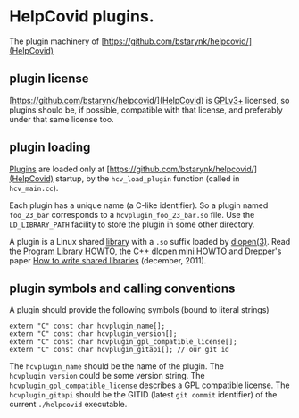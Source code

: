 # HelpCovid plugins.

The plugin machinery of  [https://github.com/bstarynk/helpcovid/](HelpCovid)

## plugin license

[https://github.com/bstarynk/helpcovid/](HelpCovid) is
[GPLv3+](https://www.gnu.org/licenses/gpl-3.0.en.html) licensed, so
plugins should be, if possible, compatible with that license, and
preferably under that same license too.

## plugin loading

[Plugins](https://en.wikipedia.org/wiki/Plug-in_(computing)) are
loaded only at [https://github.com/bstarynk/helpcovid/](HelpCovid)
startup, by the `hcv_load_plugin` function (called in `hcv_main.cc`).

Each plugin has a unique name (a C-like identifier). So a plugin named
`foo_23_bar` corresponds to a `hcvplugin_foo_23_bar.so` file.  Use the
`LD_LIBRARY_PATH` facility to store the plugin in some other directory.

A plugin is a Linux shared
[library](https://en.wikipedia.org/wiki/Library_(computing)) with a
`.so` suffix loaded by
[dlopen(3)](http://man7.org/linux/man-pages/man3/dlopen.3.html). Read
the [Program Library
HOWTO](https://tldp.org/HOWTO/Program-Library-HOWTO/), the [C++ dlopen
mini HOWTO](https://www.tldp.org/HOWTO/C++-dlopen/index.html) and
Drepper's paper [How to write shared
libraries](https://www.akkadia.org/drepper/dsohowto.pdf) (december,
2011).

## plugin symbols and calling conventions

A plugin should provide the following symbols (bound to literal strings)

```
extern "C" const char hcvplugin_name[];
extern "C" const char hcvplugin_version[];
extern "C" const char hcvplugin_gpl_compatible_license[];
extern "C" const char hcvplugin_gitapi[]; // our git id
```

The `hcvplugin_name` should be the name of the plugin. The
`hcvplugin_version` could be some version string. The
`hcvplugin_gpl_compatible_license` describes a GPL compatible
license. The `hcvplugin_gitapi` should be the GITID (latest `git
commit` identifier) of the current `./helpcovid` executable.
